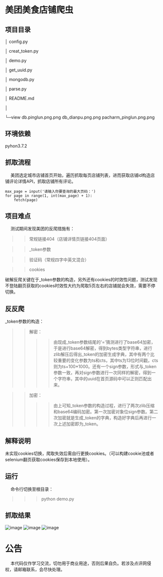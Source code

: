 美团美食店铺爬虫
==========

项目目录
--------

│  config.py

│  creat_token.py

│  demo.py

│  get_uuid.py

│  mongodb.py

│  parse.py

│  README.md

│

└─view
        db.pinglun.png.png
        db_dianpu.png.png
        pacharm_pinglun.png.png

环境依赖
---------
pyhon3.7.2

抓取流程
--------
  美团选定城市店铺首页开始，遍历抓取每页店铺列表，进而获取店铺id构造店铺评论详情API，抓取店铺所有评论。

    max_page = input('请输入你要查询的最大页码：')
    for page in range(1, int(max_page) + 1):
        fetch(page)
        
项目难点
---------
  测试期间发现美团的反爬措施有：
        
>>常规链接404（店铺详情页链接404页面）

>>_token参数

>>验证码（常规四字中英文混合）

>>cookies

破解反爬关键在于_token参数的构造，另外还有cookies的时效性问题，测试发现不登陆翻页获取的cookies时效性大约为爬取5页左右的店铺就会失效，需要不停切换。

反反爬
--------
_token参数的构造：
>>解密：
>>>>由现成_token参数结尾的'='猜测进行了base64加密，于是进行base64解密，得到bytes类型字符串，进行zlib解压后得出_token的加密生成字典，其中有两个比较重要的变化参数为ts和cts，其中ts为13位时间戳，cts则为ts+100*1000。还有一个sign参数，形式与_token参数一致，再对sign参数进行一次同样的解密，得到一个字符串，其中的uuid在首页源码中可以正则匹配出来。

>>加密：
>>>>由上可知_token参数的构造过程，进行了两次zlib压缩和base64编码加密。第一次加密对象位sign参数。第二次加密就是生成_token的字典，构造好字典后再进行一次上述加密即为_token。

解释说明
--------
未实现cookies切换，爬取失效后需自行更换cookies。（可以构建cookie池或者selenium翻页获取cookies保存到本地使用）。

运行
--------
  命令行切换至根目录：

>>> python demo.py

抓取结果
---------
 ![image](https://github.com/xzh0723/meituan/blob/master/view/db_dianpu.png.png)
 ![image](https://github.com/xzh0723/meituan/blob/master/view/db.pinglun.png.png)
 ![image](https://github.com/xzh0723/meituan/blob/master/view/pacharm_pinglun.png.png)

公告
=========
  本代码仅作学习交流，切勿用于商业用途，否则后果自负。若涉及点评网侵权，请邮箱联系，会尽快处理。
